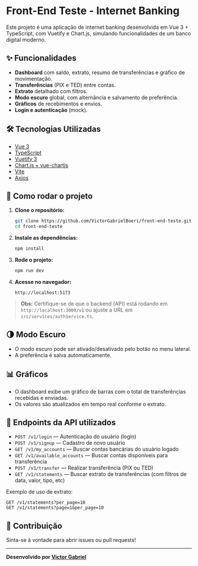 # Front-End Teste - Internet Banking

Este projeto é uma aplicação de internet banking desenvolvida em Vue 3 + TypeScript, com Vuetify e Chart.js, simulando funcionalidades de um banco digital moderno.

## ✨ Funcionalidades

- **Dashboard** com saldo, extrato, resumo de transferências e gráfico de movimentação.
- **Transferências** (PIX e TED) entre contas.
- **Extrato** detalhado com filtros.
- **Modo escuro** global, com alternância e salvamento de preferência.
- **Gráficos** de recebimentos e envios.
- **Login e autenticação** (mock).

## 🛠️ Tecnologias Utilizadas

- [Vue 3](https://vuejs.org/)
- [TypeScript](https://www.typescriptlang.org/)
- [Vuetify 3](https://vuetifyjs.com/)
- [Chart.js + vue-chartjs](https://vue-chartjs.org/)
- [Vite](https://vitejs.dev/)
- [Axios](https://axios-http.com/)

## 🚀 Como rodar o projeto

1. **Clone o repositório:**
   ```bash
   git clone https://github.com/VictorGabrielBoeri/front-end-teste.git
   cd front-end-teste
   ```

2. **Instale as dependências:**
   ```bash
   npm install
   ```

3. **Rode o projeto:**
   ```bash
   npm run dev
   ```

4. **Acesse no navegador:**
   ```
   http://localhost:5173
   ```

> **Obs:** Certifique-se de que o backend (API) está rodando em `http://localhost:3000/v1` ou ajuste a URL em `src/services/authService.ts`.

## 🌗 Modo Escuro

- O modo escuro pode ser ativado/desativado pelo botão no menu lateral.
- A preferência é salva automaticamente.

## 📊 Gráficos

- O dashboard exibe um gráfico de barras com o total de transferências recebidas e enviadas.
- Os valores são atualizados em tempo real conforme o extrato.

## 📡 Endpoints da API utilizados

- `POST /v1/login` — Autenticação do usuário (login)
- `POST /v1/signup` — Cadastro de novo usuário
- `GET /v1/my_accounts` — Buscar contas bancárias do usuário logado
- `GET /v1/available_accounts` — Buscar contas disponíveis para transferência
- `POST /v1/transfer` — Realizar transferência (PIX ou TED)
- `GET /v1/statements` — Buscar extrato de transferências (com filtros de data, valor, tipo, etc)

Exemplo de uso de extrato:
```
GET /v1/statements?per_page=10
GET /v1/statements?page=1&per_page=10
```

## 🤝 Contribuição

Sinta-se à vontade para abrir issues ou pull requests!

---

**Desenvolvido por [Victor Gabriel](https://github.com/VictorGabrielBoeri)**
